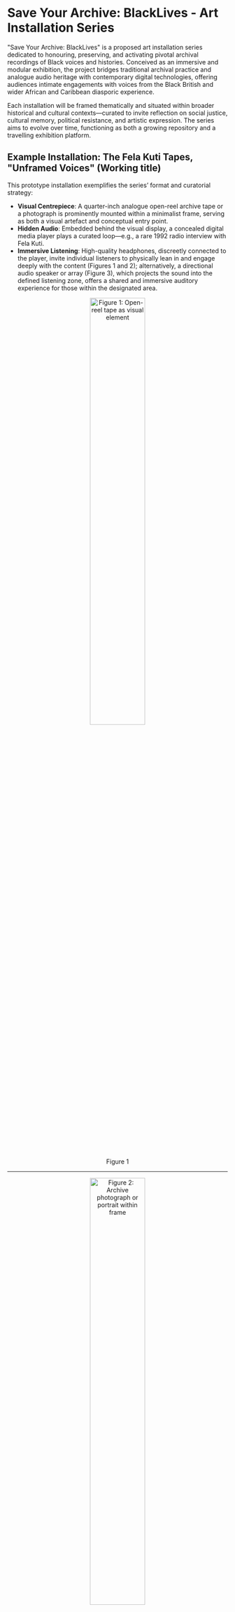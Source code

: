 # Save Your Archive: BlackLives - Art Installation Series

"Save Your Archive: BlackLives" is a proposed art installation series dedicated to honouring, preserving, and activating pivotal archival recordings of Black voices and histories. Conceived as an immersive and modular exhibition, the project bridges traditional archival practice and analogue audio heritage with contemporary digital technologies, offering audiences intimate engagements with voices from the Black British and wider African and Caribbean diasporic experience.

Each installation will be framed thematically and situated within broader historical and cultural contexts—curated to invite reflection on social justice, cultural memory, political resistance, and artistic expression. The series aims to evolve over time, functioning as both a growing repository and a travelling exhibition platform.

## Example Installation: The Fela Kuti Tapes, "Unframed Voices" (Working title)

This prototype installation exemplifies the series’ format and curatorial strategy:

* **Visual Centrepiece**: A quarter-inch analogue open-reel archive tape or a photograph is prominently mounted within a minimalist frame, serving as both a visual artefact and conceptual entry point.
* **Hidden Audio**: Embedded behind the visual display, a concealed digital media player plays a curated loop—e.g., a rare 1992 radio interview with Fela Kuti. 
* **Immersive Listening**: High-quality headphones, discreetly connected to the player, invite individual listeners to physically lean in and engage deeply with the content (Figures 1 and 2); alternatively, a directional audio speaker or array (Figure 3), which projects the sound into the defined listening zone, offers a shared and immersive auditory experience for those within the designated area.


<div align="center">
  <img src="https://github.com/user-attachments/assets/8d4245f3-9470-44a3-a4e2-e08e53f2e2a7" alt="Figure 1: Open-reel tape as visual element" width="50%">
  <p>Figure 1</p>
</div>

---

<div align="center">
  <img src="https://github.com/user-attachments/assets/1b48398a-2703-4cd3-b466-4da24996e4f1" alt="Figure 2: Archive photograph or portrait within frame" width="50%">
  <p>Figure 2</p>
</div>

---

<div align="center">
  <img src="https://github.com/user-attachments/assets/e284d935-be7b-40c0-9871-30ebee9c2150" alt="Figure 3: Archive photograph or portrait within frame" width="50%">
  <p>Figure 3</p>
</div>


## Curatorial Framing

Rather than a standalone display, the series is envisioned as a structured sequence of interconnected installations. Each will focus on thematically linked subjects—e.g., diasporic resistance, Black cultural production, anti-racist broadcasting—and may include multiple pieces per theme.

This allows for more complex storytelling and offers opportunities to explore layered narratives through sound, artefacts, and visual documentation.


## Venues & Partnerships

Installations are designed to be flexible for display in a range of venues—galleries, libraries, universities, and community spaces. A provisional list of target venues and confirmed expressions of interest can be provided upon request.

We are currently identifying partners in:

* Archival and memory institutions
* Cultural foundations
* Broadcasting and audio heritage networks
* Black British history researchers and community organisations



## Budget & Timeline

A detailed budget is in development and includes artist/curator fees, technical production costs, transport and installation logistics, rights clearance (where applicable), and marketing/outreach.

An initial development timeline envisions:

* Prototype completion: Q4 2025
* First exhibition launch: Q2 2026
* Touring series rollout: Q3 2026 onwards

## Project Ethos

Save Your Archive: #BlackLives is rooted in the ethos of historical care, creative reclamation, and public access. Drawing from collections such as BlackLondon , the installations are intended to function not only as aesthetic experiences but as pedagogical and political interventions.

They foreground overlooked or suppressed voices, activating them in public space and inviting new modes of listening, understanding, and remembrance.


## Next Steps

The Fela Kuti installation is the first in a planned series, with future pieces in development focusing on key figures and moments in Black British and diasporic media history. We are actively seeking funding, collaborators, and exhibition partners to realise this ambitious and vital project.

## About the Authors

José Velázquez, MA, is an archivist and multimedia producer with over two decades designing interoperable systems. His work bridges the gap between technology, academia, and the creative industries, focusing on audiovisual preservation and cultural memory.

Dr. David Dunkley Gyimah is a Senior Lecturer at the Cardiff School of Journalism, Media and Culture. He specialises in innovation and digital labs within journalism and storytelling, international journalism, and cinema journalism.




